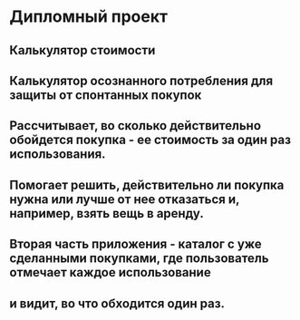# Дипломный проект

## Калькулятор стоимости
## Калькулятор осознанного потребления для защиты от спонтанных покупок
## Рассчитывает, во сколько действительно обойдется покупка - ее стоимость за один раз использования.
## Помогает решить, действительно ли покупка нужна или лучше от нее отказаться и, например, взять вещь в аренду.
## Вторая часть приложения - каталог с уже сделанными покупками, где пользователь отмечает каждое использование
## и видит, во что обходится один раз.
